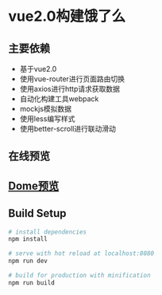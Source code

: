 # vue2.0构建饿了么

## 主要依赖
- 基于vue2.0
- 使用vue-router进行页面路由切换
- 使用axios进行http请求获取数据
- 自动化构建工具webpack
- mockjs模拟数据
- 使用less编写样式
- 使用better-scroll进行联动滑动

## 在线预览
[<h2>Dome预览</h2>](http://www.mo36.com/ele)
## Build Setup

``` bash
# install dependencies
npm install

# serve with hot reload at localhost:8080
npm run dev

# build for production with minification
npm run build
  
